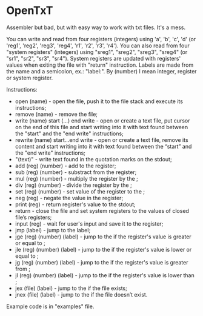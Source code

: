 # OpenTxT
Assembler but bad, but with easy way to work with txt files. It's a mess.


You can write and read from four registers (integers) using 'a', 'b', 'c', 'd' (or 'reg1', 'reg2', 'reg3', 'reg4', 'r1', 'r2', 'r3', 'r4').
You can also read from four "system registers" (integers) using "sreg1", "sreg2", "sreg3", "sreg4" (or "sr1", "sr2", "sr3", "sr4").
System registers are updated with registers' values when exiting the file with "return" instruction.
Labels are made from the name and a semicolon, ex.: "label:".
By (number) I mean integer, register or system register. 


Instructions:
- open (name) - open the file, push it to the file stack and execute its instructions;
- remove (name) - remove the file;
- write (name) start (…) end write - open or create a text file, put cursor on the end of this file and start writing into it with text found between the "start" and the "end write" instructions;
- rewrite (name) start…end write - open or create a text file, remove its content and start writing into it with text found between the “start” and the "end write" instructions;
- "(text)" - write text found in the quotation marks on the stdout;
- add (reg) (number) - add <number> to the register;
- sub (reg) (number) - substract <number> from the register;
- mul (reg) (number) - multiply the register by the <number>;
- div (reg) (number) - divide the register by the <number>;
- set (reg) (number) - set value of the register to the <value>;
- neg (reg) - negate the value in the register;
- print (reg) - return register's value to the stdout;
- return - close the file and set system registers to the values of closed file’s registers;
- input (reg) - wait for user's input and save it to the register;
- jmp (label) - jump to the label;
- jge (reg) (number) (label) - jump to the <label> if the register's value is greater or equal to <number>;
- jle (reg) (number) (label) - jump to the <label> if the register's value is lower or equal to <number>;
- jg (reg) (number) (label) - jump to the <label> if the register's value is greater from <number>;
- jl (reg) (number) (label) - jump to the <label> if the register's value is lower than <number>;
- jex (file) (label) - jump to the <label> if the file exists;
- jnex (file) (label) - jump to the <label> if the file doesn’t exist.

  
Example code is in "examples" file.
